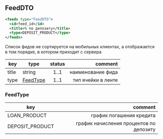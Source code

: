 ## FeedDTO

```xml
<feeds type="FeedDTO">
  <id>feed_id</id>
  <title>% по депозиту</title>
  <type>DEPOSIT_PRODUCT</type>
</feeds>
```

Список фидов не сортируется на мобильных клиентах, а отображается в том порядке, в котором приходит с сервера

key | type | status | comment
--- | ---- | :----: | ---:
title | string | 1..1 | наименование фида
type | [FeedType](#feedtype) | 1..1 | тип ячейки в ленте

### FeedType

key | comment
--- | ---:
LOAN_PRODUCT | график погашения кредита
DEPOSIT_PRODUCT | график начисления процентов по депозиту
